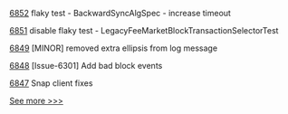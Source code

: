 
[6852](https://github.com/hyperledger/besu/pull/6852) flaky test - BackwardSyncAlgSpec - increase timeout

[6851](https://github.com/hyperledger/besu/pull/6851) disable flaky test - LegacyFeeMarketBlockTransactionSelectorTest

[6849](https://github.com/hyperledger/besu/pull/6849) [MINOR] removed extra ellipsis from log message

[6848](https://github.com/hyperledger/besu/pull/6848) [Issue-6301] Add bad block events

[6847](https://github.com/hyperledger/besu/pull/6847) Snap client fixes


[See more >>>](https://start-here.hyperledger.org/pull-requests)
